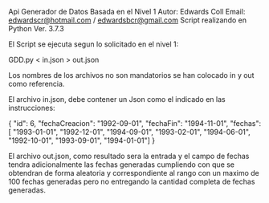 Api Generador de Datos
Basada en el Nivel 1
Autor: Edwards Coll
Email: edwardscr@hotmail.com / edwardsbcr@gmail.com
Script realizando en Python Ver. 3.7.3


El Script se ejecuta segun lo solicitado en el nivel 1:

GDD.py < in.json > out.json

Los nombres de los archivos no son mandatorios se han colocado in y out como referencia.

El archivo in.json, debe contener un Json como el indicado en las instrucciones:

{
    "id": 6,
    "fechaCreacion": "1992-09-01",
    "fechaFin": "1994-11-01",
    "fechas": [
      "1993-01-01",
      "1992-12-01",
      "1994-09-01",
      "1993-02-01",
      "1994-06-01",
      "1992-10-01",
      "1993-09-01",
      "1994-01-01"]
}

El archivo out.json, como resultado sera la entrada y el campo de fechas tendra adicionalmente las fechas generadas cumpliendo con que se obtendran de forma aleatoria y correspondiente al rango con un maximo de 100 fechas generadas pero no entregando la cantidad completa de fechas generadas.


